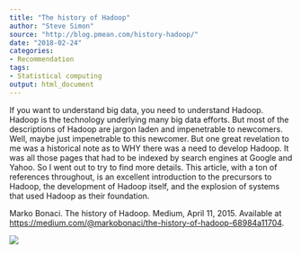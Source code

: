 ```yaml
---
title: "The history of Hadoop"
author: "Steve Simon"
source: "http://blog.pmean.com/history-hadoop/"
date: "2018-02-24"
categories:
- Recommendation
tags:
- Statistical computing
output: html_document
---
```


If you want to understand big data, you need to understand Hadoop.
Hadoop is the technology underlying many big data efforts. But most of
the descriptions of Hadoop are jargon laden and impenetrable to
newcomers. Well, maybe just impenetrable to this newcomer. But one great
revelation to me was a historical note as to WHY there was a need to
develop Hadoop. It was all those pages that had to be indexed by search
engines at Google and Yahoo. So I went out to try to find more details.
This article, with a ton of references throughout, is an excellent
introduction to the precursors to Hadoop, the development of Hadoop
itself, and the explosion of systems that used Hadoop as their
foundation.

<!---More--->

Marko Bonaci. The history of Hadoop. Medium, April 11, 2015. Available
at <https://medium.com/@markobonaci/the-history-of-hadoop-68984a11704>.

![](http://www.pmean.com/new-images/18/history-hadoop01.png)




